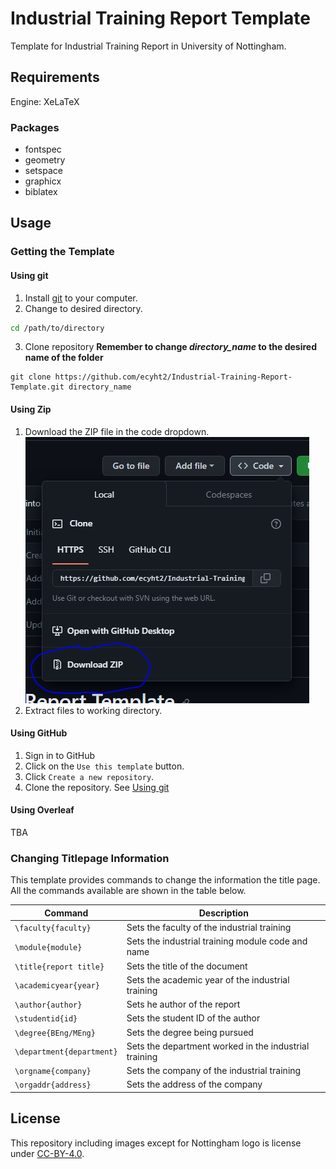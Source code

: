 # Industrial Training Report Template
Template for Industrial Training Report in University of Nottingham.

## Requirements

Engine: XeLaTeX

### Packages

- fontspec
- geometry
- setspace
- graphicx
- biblatex

## Usage

### Getting the Template

#### Using git

1. Install [git](https://git-scm.com/) to your computer.
2. Change to desired directory.
```sh
cd /path/to/directory
```
3. Clone repository **Remember to change _directory\_name_ to the desired name of the folder**
```
git clone https://github.com/ecyht2/Industrial-Training-Report-Template.git directory_name
```

#### Using Zip

1. Download the ZIP file in the code dropdown.
![Image of ZIP file download](readme_img/download-zip.png) 
2. Extract files to working directory.

#### Using GitHub

1. Sign in to GitHub
2. Click on the `Use this template` button.
3. Click `Create a new repository`.
4. Clone the repository. See [Using git](https://github.com/ecyht2/Industrial-Training-Report-Template#using-git)

#### Using Overleaf

TBA

### Changing Titlepage Information

This template provides commands to change the information the title page. All the commands available are shown in the table below.

|Command|Description|
|-------|-----------|
|`\faculty{faculty}`|Sets the faculty of the industrial training|
|`\module{module}`|Sets the industrial training module code and name|
|`\title{report title}`|Sets the title of the document|
|`\academicyear{year}`|Sets the academic year of the industrial training|
|`\author{author}`|Sets he author of the report|
|`\studentid{id}`|Sets the student ID of the author|
|`\degree{BEng/MEng}`|Sets the degree being pursued|
|`\department{department}`|Sets the department worked in the industrial training|
|`\orgname{company}`|Sets the company of the industrial training|
|`\orgaddr{address}`|Sets the address of the company|

## License

This repository including images except for Nottingham logo is license under [CC-BY-4.0](https://creativecommons.org/licenses/by/4.0/).

